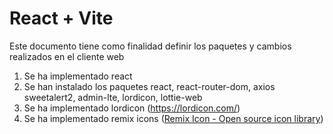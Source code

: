# React + Vite

Este documento tiene como finalidad definir los paquetes y cambios realizados en el cliente web

1. Se ha implementado react
2. Se han instalado los paquetes react, react-router-dom, axios sweetalert2, admin-lte, lordicon, lottie-web
3. Se ha implementado lordicon (https://lordicon.com/)
4. Se ha implementado remix icons ([Remix Icon - Open source icon library](https://remixicon.com/))
